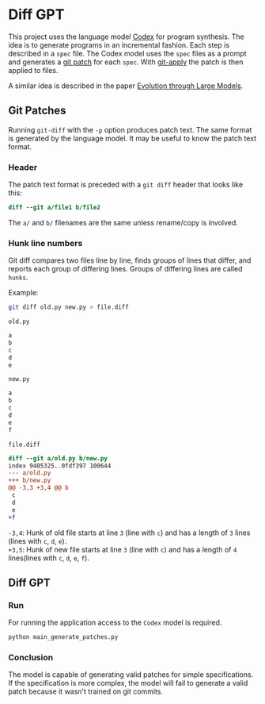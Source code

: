 # Diff GPT
This project uses the language model [Codex](https://arxiv.org/abs/2107.03374) for program synthesis. 
The idea is to generate programs in an incremental fashion. Each step is described in a `spec` file.
The Codex model uses the `spec` files as a prompt and generates a [git patch](https://git-scm.com/docs/git-diff) for each `spec`. With [git-apply](https://git-scm.com/docs/git-apply) the patch is then applied to files.

A similar idea is described in the paper [Evolution through Large Models](https://arxiv.org/abs/2206.08896).

## Git Patches
Running `git-diff` with the `-p` option produces patch text. The same format is generated by the language model. It may be useful to know the patch text format.

### Header
The patch text format is preceded with a `git diff` header that looks like this:

``` Diff
diff --git a/file1 b/file2
```
The `a/` and `b/` filenames are the same unless rename/copy is involved. 

### Hunk line numbers
Git diff compares two files line by line, finds groups of lines that differ, and reports each group of differing lines. Groups of differing lines are called `hunks`.

Example:

``` Bash
git diff old.py new.py > file.diff
```

`old.py`
``` Python
a
b
c
d
e
```

`new.py`
``` Python
a
b
c
d
e
f
```

`file.diff`
```Diff
diff --git a/old.py b/new.py
index 9405325..0fdf397 100644
--- a/old.py
+++ b/new.py
@@ -3,3 +3,4 @@ b
 c
 d
 e
+f
```

`-3,4`: Hunk of old file starts at line `3` (line with `c`) and has a length of `3` lines (lines with `c`, `d`, `e`).  
`+3,5`: Hunk of new file starts at line `3` (line with `c`) and has a length of `4` lines(lines with `c`, `d`, `e`, `f`).

## Diff GPT
### Run
For running the application access to the `Codex` model is required.
``` Python
python main_generate_patches.py
```
### Conclusion
The model is capable of generating valid patches for simple specifications. If the specification is more complex, the model will fail to generate a valid patch because it wasn't trained on git commits.